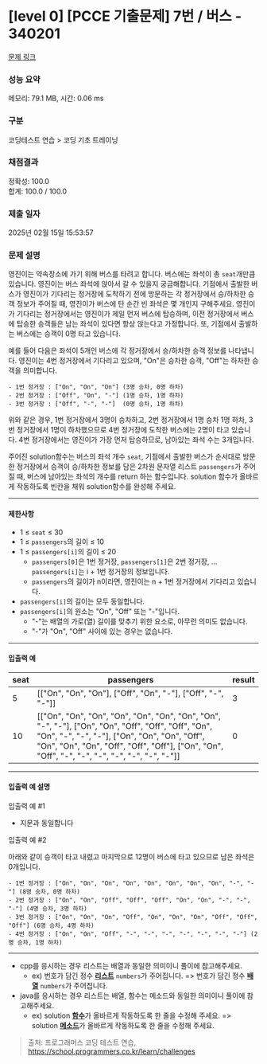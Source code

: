 # [level 0] [PCCE 기출문제] 7번 / 버스 - 340201 

[문제 링크](https://school.programmers.co.kr/learn/courses/30/lessons/340201) 

### 성능 요약

메모리: 79.1 MB, 시간: 0.06 ms

### 구분

코딩테스트 연습 > 코딩 기초 트레이닝

### 채점결과

정확성: 100.0<br/>합계: 100.0 / 100.0

### 제출 일자

2025년 02월 15일 15:53:57

### 문제 설명

<p>영진이는 약속장소에 가기 위해 버스를 타려고 합니다. 버스에는 좌석이 총 <code>seat</code>개만큼 있습니다. 영진이는 버스 좌석에 앉아서 갈 수 있을지 궁금해합니다. 기점에서 출발한 버스가 영진이가 기다리는 정거장에 도착하기 전에 방문하는  각 정거장에서 승/하차한 승객 정보가 주어질 때, 영진이가 버스에 탄 순간 빈 좌석은 몇 개인지 구해주세요. 영진이가 기다리는 정거장에서는 영진이가 제일 먼저 버스에 탑승하며, 이전 정거장에서 버스에 탑승한 승객들은 남는 좌석이 있다면 항상 앉는다고 가정합니다. 또, 기점에서 출발하는 버스에는 승객이 0명 타고 있습니다.</p>

<p>예를 들어 다음은 좌석이 5개인 버스에 각 정거장에서 승/하차한 승객 정보를 나타냅니다. 영진이는 4번 정거장에서 기다리고 있으며, "On"은 승차한 승객, "Off"는 하차한 승객을 의미합니다.</p>
<div class="highlight"><pre class="codehilite"><code>- 1번 정거장 : ["On", "On", "On"] (3명 승차, 0명 하차)
- 2번 정거장 : ["Off", "On", "-"] (1명 승차, 1명 하차)
- 3번 정거장 : ["Off", "-", "-"]  (0명 승차, 1명 하차)
</code></pre></div>
<p>위와 같은 경우, 1번 정거장에서 3명이 승차하고, 2번 정거장에서 1명 승차 1명 하차, 3번 정거장에서 1명이 하차했으므로 4번 정거장에 도착한 버스에는 2명이 타고 있습니다. 4번 정거장에서는 영진이가 가장 먼저 탑승하므로, 남아있는 좌석 수는 3개입니다.</p>

<p>주어진 solution함수는 버스의 좌석 개수 <code>seat</code>, 기점에서 출발한 버스가 순서대로 방문한 정거장에서 승객이 승/하차한 정보를 담은 2차원 문자열 리스트 <code>passengers</code>가 주어질 때, 버스에 남아있는 좌석의 개수를 return 하는 함수입니다. solution 함수가 올바르게 작동하도록 빈칸을 채워 solution함수를 완성해 주세요.</p>

<hr>

<h4>제한사항</h4>

<ul>
<li>1 ≤ <code>seat</code> ≤ 30</li>
<li>1 ≤ <code>passengers</code>의 길이 ≤ 10</li>
<li>1 ≤ <code>passengers[i]</code>의 길이 ≤ 20

<ul>
<li><code>passengers[0]</code>은 1번 정거장, <code>passengers[1]</code>은 2번 정거장, … <code>passengers[i]</code>는 i + 1번 정거장의 정보입니다.</li>
<li><code>passengers</code>의 길이가 n이라면, 영진이는 n + 1번 정거장에서 기다리고 있습니다.</li>
</ul></li>
<li><code>passengers[i]</code>의 길이는 모두 동일합니다.</li>
<li><code>passengers[i]</code>의 원소는 "On", "Off" 또는 "-"입니다.

<ul>
<li>"-"는 배열의 가로(열) 길이를 맞추기 위한 요소로, 아무런 의미도 없습니다.</li>
<li>"-"가 "On", "Off" 사이에 있는 경우는 없습니다.</li>
</ul></li>
</ul>

<hr>

<h4>입출력 예</h4>
<table class="table">
        <thead><tr>
<th>seat</th>
<th>passengers</th>
<th>result</th>
</tr>
</thead>
        <tbody><tr>
<td>5</td>
<td>[["On", "On", "On"], ["Off", "On", "-"], ["Off", "-", "-"]]</td>
<td>3</td>
</tr>
<tr>
<td>10</td>
<td>[["On", "On", "On", "On", "On", "On", "On", "On", "-", "-"], ["On", "On", "Off", "Off", "Off", "On", "On", "-", "-", "-"], ["On", "On", "On", "Off", "On", "On", "On", "Off", "Off", "Off"], ["On", "On", "Off", "-", "-", "-", "-", "-", "-", "-"]]</td>
<td>0</td>
</tr>
</tbody>
      </table>
<hr>

<h4>입출력 예 설명</h4>

<p>입출력 예 #1</p>

<ul>
<li>지문과 동일합니다</li>
</ul>

<p>입출력 예 #2</p>

<p>아래와 같이 승객이 타고 내렸고 마지막으로 12명이 버스에 타고 있으므로 남은 좌석은 0개입니다.</p>
<div class="highlight"><pre class="codehilite"><code>- 1번 정거장 : ["On", "On", "On", "On", "On", "On", "On", "On", "-", "-"] (8명 승차, 0명 하차)
- 2번 정거장 : ["On", "On", "Off", "Off", "Off", "On", "On", "-", "-", "-"] (4명 승차, 3명 하차)
- 3번 정거장 : ["On", "On", "On", "Off", "On", "On", "On", "Off", "Off", "Off"] (6명 승차, 4명 하차)
- 4번 정거장 : ["On", "On", "Off", "-", "-", "-", "-", "-", "-", "-"] (2명 승차, 1명 하차)
</code></pre></div>
<hr>

<ul>
<li>cpp를 응시하는 경우 리스트는 배열과 동일한 의미이니 풀이에 참고해주세요.

<ul>
<li>ex) 번호가 담긴 정수 <u><strong>리스트</strong></u> <code>numbers</code>가 주어집니다. =&gt; 번호가 담긴 정수 <u><strong>배열</strong></u> <code>numbers</code>가 주어집니다.</li>
</ul></li>
<li>java를 응시하는 경우 리스트는 배열, 함수는 메소드와 동일한 의미이니 풀이에 참고해주세요.

<ul>
<li>ex) solution <u><strong>함수</strong></u>가 올바르게 작동하도록 한 줄을 수정해 주세요. =&gt; solution <u><strong>메소드</strong></u>가 올바르게 작동하도록 한 줄을 수정해 주세요.</li>
</ul></li>
</ul>


> 출처: 프로그래머스 코딩 테스트 연습, https://school.programmers.co.kr/learn/challenges
